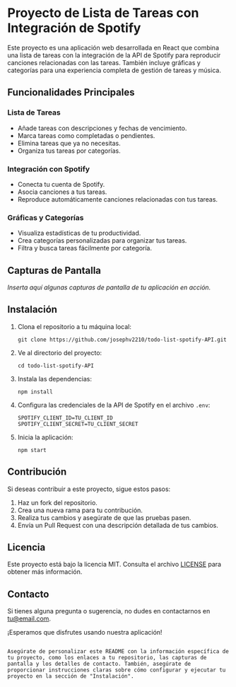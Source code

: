 # Proyecto de Lista de Tareas con Integración de Spotify

Este proyecto es una aplicación web desarrollada en React que combina una lista de tareas con la integración de la API de Spotify para reproducir canciones relacionadas con las tareas. También incluye gráficas y categorías para una experiencia completa de gestión de tareas y música.

## Funcionalidades Principales

### Lista de Tareas

- Añade tareas con descripciones y fechas de vencimiento.
- Marca tareas como completadas o pendientes.
- Elimina tareas que ya no necesitas.
- Organiza tus tareas por categorías.

### Integración con Spotify

- Conecta tu cuenta de Spotify.
- Asocia canciones a tus tareas.
- Reproduce automáticamente canciones relacionadas con tus tareas.

### Gráficas y Categorías

- Visualiza estadísticas de tu productividad.
- Crea categorías personalizadas para organizar tus tareas.
- Filtra y busca tareas fácilmente por categoría.

## Capturas de Pantalla

_Inserta aquí algunas capturas de pantalla de tu aplicación en acción._

## Instalación

1. Clona el repositorio a tu máquina local:

   ```shell
   git clone https://github.com/josephv2210/todo-list-spotify-API.git
   ```

2. Ve al directorio del proyecto:

   ```shell
   cd todo-list-spotify-API
   ```

3. Instala las dependencias:

   ```shell
   npm install
   ```

4. Configura las credenciales de la API de Spotify en el archivo `.env`:

   ```shell
   SPOTIFY_CLIENT_ID=TU_CLIENT_ID
   SPOTIFY_CLIENT_SECRET=TU_CLIENT_SECRET
   ```

5. Inicia la aplicación:

   ```shell
   npm start
   ```

## Contribución

Si deseas contribuir a este proyecto, sigue estos pasos:

1. Haz un fork del repositorio.
2. Crea una nueva rama para tu contribución.
3. Realiza tus cambios y asegúrate de que las pruebas pasen.
4. Envía un Pull Request con una descripción detallada de tus cambios.

## Licencia

Este proyecto está bajo la licencia MIT. Consulta el archivo [LICENSE](LICENSE) para obtener más información.

## Contacto

Si tienes alguna pregunta o sugerencia, no dudes en contactarnos en [tu@email.com](mailto:tu@email.com).

¡Esperamos que disfrutes usando nuestra aplicación!

```

Asegúrate de personalizar este README con la información específica de tu proyecto, como los enlaces a tu repositorio, las capturas de pantalla y los detalles de contacto. También, asegúrate de proporcionar instrucciones claras sobre cómo configurar y ejecutar tu proyecto en la sección de "Instalación".
